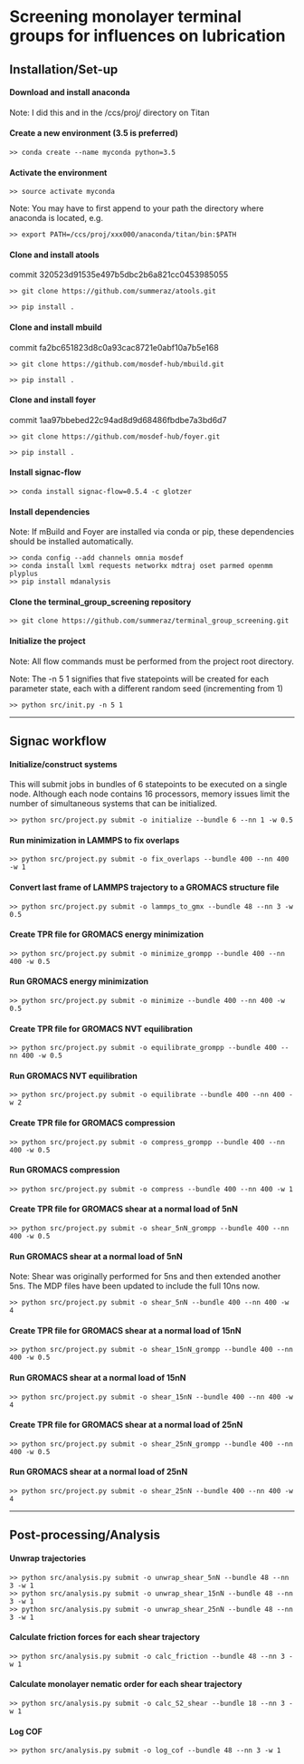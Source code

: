 # Screening monolayer terminal groups for influences on lubrication

## Installation/Set-up

#### Download and install anaconda
Note: I did this and in the /ccs/proj/ directory on Titan

#### Create a new environment (3.5 is preferred)
`>> conda create --name myconda python=3.5`

#### Activate the environment
`>> source activate myconda`

Note: You may have to first append to your path the directory where anaconda
is located, e.g.

`>> export PATH=/ccs/proj/xxx000/anaconda/titan/bin:$PATH`

#### Clone and install atools
commit 320523d91535e497b5dbc2b6a821cc0453985055

`>> git clone https://github.com/summeraz/atools.git`

`>> pip install .`

#### Clone and install mbuild
commit fa2bc651823d8c0a93cac8721e0abf10a7b5e168

`>> git clone https://github.com/mosdef-hub/mbuild.git`

`>> pip install .`

#### Clone and install foyer
commit 1aa97bbebed22c94ad8d9d68486fbdbe7a3bd6d7

`>> git clone https://github.com/mosdef-hub/foyer.git`

`>> pip install .`

#### Install signac-flow
`>> conda install signac-flow=0.5.4 -c glotzer`

#### Install dependencies
Note: If mBuild and Foyer are installed via conda or pip, these dependencies
should be installed automatically.
```
>> conda config --add channels omnia mosdef
>> conda install lxml requests networkx mdtraj oset parmed openmm plyplus
>> pip install mdanalysis
```

#### Clone the terminal_group_screening repository
`>> git clone https://github.com/summeraz/terminal_group_screening.git`

#### Initialize the project
Note: All flow commands must be performed from the project root directory.

Note: The -n 5 1 signifies that five statepoints will be created for each
parameter state, each with a different random seed (incrementing from 1)

`>> python src/init.py -n 5 1`

----------
## Signac workflow

#### Initialize/construct systems
This will submit jobs in bundles of 6 statepoints to be executed on
a single node. Although each node contains 16 processors, memory issues
limit the number of simultaneous systems that can be initialized.

`>> python src/project.py submit -o initialize --bundle 6 --nn 1 -w 0.5`

#### Run minimization in LAMMPS to fix overlaps
`>> python src/project.py submit -o fix_overlaps --bundle 400 --nn 400 -w 1`

#### Convert last frame of LAMMPS trajectory to a GROMACS structure file
`>> python src/project.py submit -o lammps_to_gmx --bundle 48 --nn 3 -w 0.5`

#### Create TPR file for GROMACS energy minimization
`>> python src/project.py submit -o minimize_grompp --bundle 400 --nn 400 -w 0.5`

#### Run GROMACS energy minimization
`>> python src/project.py submit -o minimize --bundle 400 --nn 400 -w 0.5`

#### Create TPR file for GROMACS NVT equilibration
`>> python src/project.py submit -o equilibrate_grompp --bundle 400 --nn 400 -w 0.5`

#### Run GROMACS NVT equilibration
`>> python src/project.py submit -o equilibrate --bundle 400 --nn 400 -w 2`

#### Create TPR file for GROMACS compression
`>> python src/project.py submit -o compress_grompp --bundle 400 --nn 400 -w 0.5`

#### Run GROMACS compression
`>> python src/project.py submit -o compress --bundle 400 --nn 400 -w 1`

#### Create TPR file for GROMACS shear at a normal load of 5nN
`>> python src/project.py submit -o shear_5nN_grompp --bundle 400 --nn 400 -w 0.5`

#### Run GROMACS shear at a normal load of 5nN

Note: Shear was originally performed for 5ns and then extended another 5ns. The MDP files have been updated to include the full 10ns now.

`>> python src/project.py submit -o shear_5nN --bundle 400 --nn 400 -w 4`

#### Create TPR file for GROMACS shear at a normal load of 15nN
`>> python src/project.py submit -o shear_15nN_grompp --bundle 400 --nn 400 -w 0.5`

#### Run GROMACS shear at a normal load of 15nN
`>> python src/project.py submit -o shear_15nN --bundle 400 --nn 400 -w 4`

#### Create TPR file for GROMACS shear at a normal load of 25nN
`>> python src/project.py submit -o shear_25nN_grompp --bundle 400 --nn 400 -w 0.5`

#### Run GROMACS shear at a normal load of 25nN
`>> python src/project.py submit -o shear_25nN --bundle 400 --nn 400 -w 4`

----------
## Post-processing/Analysis
#### Unwrap trajectories
```
>> python src/analysis.py submit -o unwrap_shear_5nN --bundle 48 --nn 3 -w 1
>> python src/analysis.py submit -o unwrap_shear_15nN --bundle 48 --nn 3 -w 1
>> python src/analysis.py submit -o unwrap_shear_25nN --bundle 48 --nn 3 -w 1
```

#### Calculate friction forces for each shear trajectory
`>> python src/analysis.py submit -o calc_friction --bundle 48 --nn 3 -w 1`

#### Calculate monolayer nematic order for each shear trajectory
`>> python src/analysis.py submit -o calc_S2_shear --bundle 18 --nn 3 -w 1`

#### Log COF
`>> python src/analysis.py submit -o log_cof --bundle 48 --nn 3 -w 1`
